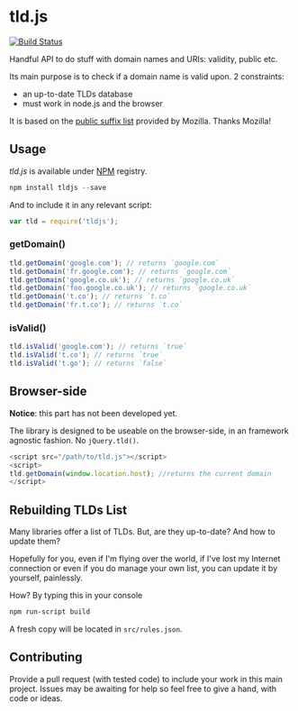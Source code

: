 tld.js
======

[![Build Status](https://secure.travis-ci.org/oncletom/tld.js.png?branch=master)](http://travis-ci.org/oncletom/tld.js)

Handful API to do stuff with domain names and URIs: validity, public etc.

Its main purpose is to check if a domain name is valid upon. 2 constraints:
* an up-to-date TLDs database
* must work in node.js and the browser

It is based on the [public suffix list](http://publicsuffix.org/list/) provided by Mozilla.
Thanks Mozilla!

## Usage

*tld.js* is available under [NPM](http://npmjs.org/) registry.

```javascript
npm install tldjs --save
```

And to include it in any relevant script:

```javascript
var tld = require('tldjs');
```

### getDomain()

```javascript
tld.getDomain('google.com'); // returns `google.com`
tld.getDomain('fr.google.com'); // returns `google.com`
tld.getDomain('google.co.uk'); // returns `google.co.uk`
tld.getDomain('foo.google.co.uk'); // returns `google.co.uk`
tld.getDomain('t.co'); // returns `t.co`
tld.getDomain('fr.t.co'); // returns `t.co`
```

### isValid()

```javascript
tld.isValid('google.com'); // returns `true`
tld.isValid('t.co'); // returns `true`
tld.isValid('t.go'); // returns `false`

```

## Browser-side

**Notice**: this part has not been developed yet.

The library is designed to be useable on the browser-side, in an framework agnostic fashion. No `jQuery.tld()`.

```javascript
<script src="/path/to/tld.js"></script>
<script>
tld.getDomain(window.location.host); //returns the current domain
</script>
```

## Rebuilding TLDs List

Many libraries offer a list of TLDs. But, are they up-to-date? And how to update them?

Hopefully for you, even if I'm flying over the world, if I've lost my Internet connection or even if
you do manage your own list, you can update it by yourself, painlessly.

How? By typing this in your console

```bash
npm run-script build
```

A fresh copy will be located in `src/rules.json`.


## Contributing

Provide a pull request (with tested code) to include your work in this main project.
Issues may be awaiting for help so feel free to give a hand, with code or ideas.